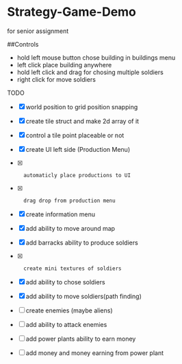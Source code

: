 # Strategy-Game-Demo
 for senior assignment
 
 ##Controls
 - hold left mouse button chose building in buildings menu
 - left click place building anywhere
 - hold left click and drag for chosing multiple soldiers
 - right click for move soldiers

TODO
- [x]  world position to grid position snapping
- [x]  create tile struct and make 2d array of it
- [x]  control a tile point placeable or not

- [x]  	create UI left side (Production Menu)
- [x] 		automaticly place productions to UI
- [x] 		drag drop from production menu

- [x]  create information menu
- [x]  add ability to move around map
- [x]  add barracks ability to produce soldiers
- [x] 		create mini textures of soldiers

- [x]  add ability to chose soldiers
- [x]  add ability to move soldiers(path finding)

- [ ] create enemies (maybe aliens)
- [ ] add ability to attack enemies

- [ ] add power plants ability to earn money
- [ ] add money and money earning from power plant
